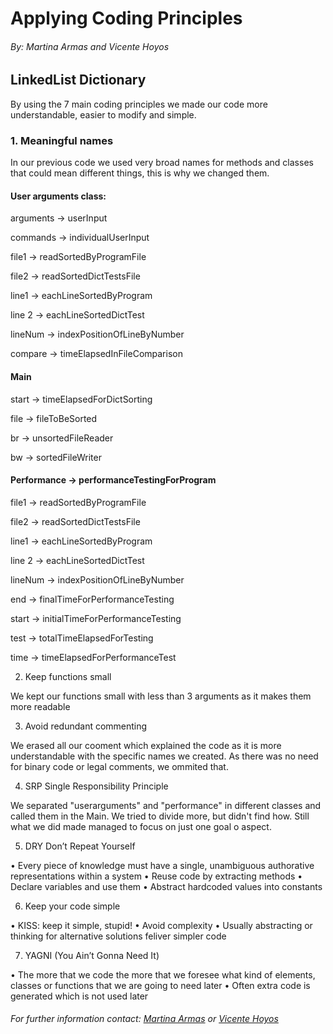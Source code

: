 # Applying Coding Principles
###### _By: Martina Armas and Vicente Hoyos_
## LinkedList Dictionary

By using the 7 main coding principles we made our code more understandable, easier to modify and simple.

### 1. Meaningful names
In our previous code we used very broad names for methods and classes that could mean different things, this is why we changed them.

#### User arguments class:
arguments → userInput

commands → individualUserInput

file1 → readSortedByProgramFile

file2 → readSortedDictTestsFile

line1 → eachLineSortedByProgram

line 2 → eachLineSortedDictTest

lineNum → indexPositionOfLineByNumber

compare → timeElapsedInFileComparison

#### Main
start → timeElapsedForDictSorting

file → fileToBeSorted

br → unsortedFileReader

bw → sortedFileWriter

#### Performance → performanceTestingForProgram
file1 → readSortedByProgramFile

file2 → readSortedDictTestsFile

line1 → eachLineSortedByProgram

line 2 → eachLineSortedDictTest

lineNum → indexPositionOfLineByNumber

end → finalTimeForPerformanceTesting

start → initialTimeForPerformanceTesting

test → totalTimeElapsedForTesting

time → timeElapsedForPerformanceTest

2.	Keep functions small

We kept our functions small with less than 3 arguments as it makes them more readable


3.	Avoid redundant commenting

We erased all our cooment which explained the code as it is more understandable with the specific names we created. As there was no need for binary code or legal comments, we ommited that.

4.	SRP Single Responsibility Principle

We separated "userarguments" and "performance" in different classes and called them in the Main. We tried to divide more, but didn't find how. Still what we did made managed to focus on just one goal o aspect.

5.	DRY Don’t Repeat Yourself


•	Every piece of knowledge must have a single, unambiguous authorative representations within a system
•	Reuse code by extracting methods
•	Declare variables and use them
•	Abstract hardcoded values into constants


6.	Keep your code simple


•	KISS: keep it simple, stupid!
•	Avoid complexity
•	Usually abstracting or thinking for alternative solutions feliver simpler code


7.	YAGNI (You Ain’t Gonna Need It)


•	The more that we code the more that we foresee what kind of elements, classes or functions that we are going to need later
•	Often extra code is generated which is not used later

###### _For further information contact: [Martina Armas](https://www.linkedin.com/in/martina-armas-793b60157/) or [Vicente Hoyos](https://www.linkedin.com/in/vicente-hoyos-787594124/)_


